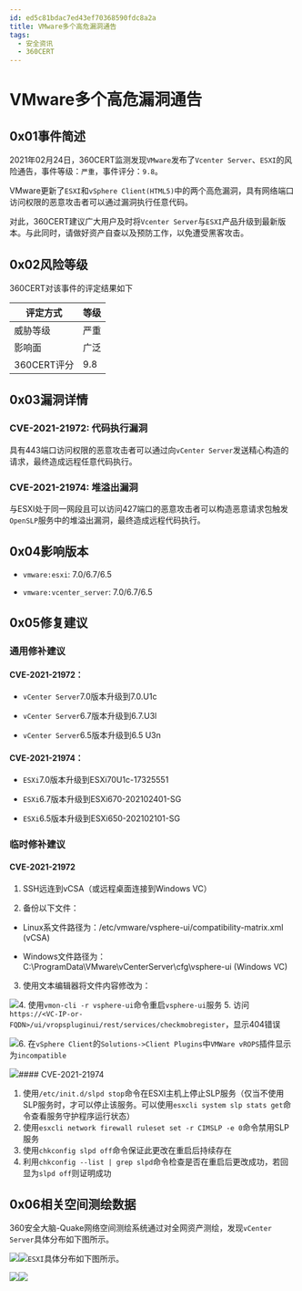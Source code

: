 ```yaml
---
id: ed5c81bdac7ed43ef70368590fdc8a2a
title: VMware多个高危漏洞通告
tags: 
  - 安全资讯
  - 360CERT
---
```


# VMware多个高危漏洞通告

0x01事件简述
--------


2021年02月24日，360CERT监测发现`VMware`发布了`Vcenter Server`、`ESXI`的风险通告，事件等级：`严重`，事件评分：`9.8`。

VMware更新了`ESXI`和`vSphere Client(HTML5)`中的两个高危漏洞，具有网络端口访问权限的恶意攻击者可以通过漏洞执行任意代码。

对此，360CERT建议广大用户及时将`Vcenter Server`与`ESXI`产品升级到最新版本。与此同时，请做好资产自查以及预防工作，以免遭受黑客攻击。

0x02风险等级
--------

360CERT对该事件的评定结果如下



| 评定方式 | 等级 |
| --- | --- |
| 威胁等级 | 严重 |
| 影响面 | 广泛 |
| 360CERT评分 | 9.8 |

0x03漏洞详情
--------

### CVE-2021-21972: 代码执行漏洞

具有443端口访问权限的恶意攻击者可以通过向`vCenter Server`发送精心构造的请求，最终造成远程任意代码执行。

### CVE-2021-21974: 堆溢出漏洞

与ESXI处于同一网段且可以访问427端口的恶意攻击者可以构造恶意请求包触发`OpenSLP`服务中的堆溢出漏洞，最终造成远程代码执行。

0x04影响版本
--------

- `vmware:esxi`: 7.0/6.7/6.5

- `vmware:vcenter_server`: 7.0/6.7/6.5

0x05修复建议
--------

### 通用修补建议

#### CVE-2021-21972：

- `vCenter Server`7.0版本升级到7.0.U1c

- `vCenter Server`6.7版本升级到6.7.U3l

- `vCenter Server`6.5版本升级到6.5 U3n

#### CVE-2021-21974：

- `ESXi`7.0版本升级到ESXi70U1c-17325551

- `ESXi`6.7版本升级到ESXi670-202102401-SG

- `ESXi`6.5版本升级到ESXi650-202102101-SG

### 临时修补建议

#### CVE-2021-21972

1. SSH远连到vCSA（或远程桌面连接到Windows VC）

2. 备份以下文件：

- Linux系文件路径为：/etc/vmware/vsphere-ui/compatibility-matrix.xml (vCSA)

- Windows文件路径为：C:\ProgramData\VMware\vCenterServer\cfg\vsphere-ui (Windows VC)

3. 使用文本编辑器将文件内容修改为：

![](https://p403.ssl.qhimgs4.com/t0128767094c641e0cd.png)4. 使用`vmon-cli -r vsphere-ui`命令重启`vsphere-ui`服务
5. 访问`https://<VC-IP-or-FQDN>/ui/vropspluginui/rest/services/checkmobregister`，显示404错误

![](https://p403.ssl.qhimgs4.com/t0133d5b900a04f281f.png)6. 在`vSphere Client`的`Solutions->Client Plugins`中`VMWare vROPS`插件显示为`incompatible`

![](https://p403.ssl.qhimgs4.com/t01c9edb847336df0b2.png)#### CVE-2021-21974

1. 使用`/etc/init.d/slpd stop`命令在ESXI主机上停止SLP服务（仅当不使用SLP服务时，才可以停止该服务。可以使用`esxcli system slp stats get`命令查看服务守护程序运行状态）
2. 使用`esxcli network firewall ruleset set -r CIMSLP -e 0`命令禁用SLP服务
3. 使用`chkconfig slpd off`命令保证此更改在重启后持续存在
4. 利用`chkconfig --list | grep slpd`命令检查是否在重启后更改成功，若回显为`slpd off`则证明成功

0x06相关空间测绘数据
------------

360安全大脑-Quake网络空间测绘系统通过对全网资产测绘，发现`vCenter Server`具体分布如下图所示。

![](https://p403.ssl.qhimgs4.com/t01d0b6848ce424e0cf.png)![](https://p403.ssl.qhimgs4.com/t015e10d23c2e57d7f6.png)`ESXI`具体分布如下图所示。

![](https://p403.ssl.qhimgs4.com/t014e9962faff93bdf0.png)![](https://p403.ssl.qhimgs4.com/t01de647f9109415e1f.png)